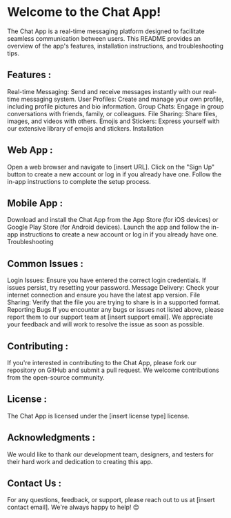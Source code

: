 # Welcome to the Chat App!
The Chat App is a real-time messaging platform designed to facilitate seamless communication between users. This README provides an overview of the app's features, installation instructions, and troubleshooting tips.

## Features :
Real-time Messaging: Send and receive messages instantly with our real-time messaging system.
User Profiles: Create and manage your own profile, including profile pictures and bio information.
Group Chats: Engage in group conversations with friends, family, or colleagues.
File Sharing: Share files, images, and videos with others.
Emojis and Stickers: Express yourself with our extensive library of emojis and stickers.
Installation
## Web App :
Open a web browser and navigate to [insert URL].
Click on the "Sign Up" button to create a new account or log in if you already have one.
Follow the in-app instructions to complete the setup process.
## Mobile App :
Download and install the Chat App from the App Store (for iOS devices) or Google Play Store (for Android devices).
Launch the app and follow the in-app instructions to create a new account or log in if you already have one.
Troubleshooting

## Common Issues :
Login Issues: Ensure you have entered the correct login credentials. If issues persist, try resetting your password.
Message Delivery: Check your internet connection and ensure you have the latest app version.
File Sharing: Verify that the file you are trying to share is in a supported format.
Reporting Bugs
If you encounter any bugs or issues not listed above, please report them to our support team at [insert support email]. We appreciate your feedback and will work to resolve the issue as soon as possible.

## Contributing :
If you're interested in contributing to the Chat App, please fork our repository on GitHub and submit a pull request. We welcome contributions from the open-source community.

## License :
The Chat App is licensed under the [insert license type] license.

## Acknowledgments :
We would like to thank our development team, designers, and testers for their hard work and dedication to creating this app.

## Contact Us :
For any questions, feedback, or support, please reach out to us at [insert contact email]. We're always happy to help! 😊
